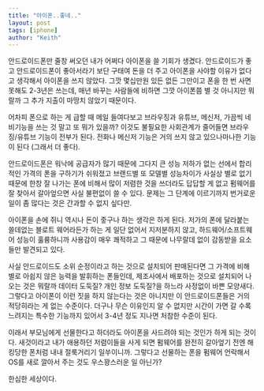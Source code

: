 ```yaml
---
title: "아이폰..좋네.."
layout: post
tags: [iphone]
author: "Keith"
---
```


안드로이드폰만 줄창 써오던 내가 어쩌다 아이폰을 쓸 기회가 생겼다. 안드로이드가 좋고 안드로이드폰이 좋아서라기 보단 구태여 돈을 더 주고 아이폰을 사야할 이유가 없다고 생각해서 아이폰을 쓰지 않았다. 그깟 몇십만원 있든 없든 그만이고 폰을 한 번 사면 못해도 2-3년은 쓰는데, 매년 바꾸는 사람들에 비하면 그깟 아이폰쯤 별 것 아니지만 뭐랄까 그 추가 지출이 마땅치 않았기 때문이다. 

어차피 폰으로 하는 게 급할 때 메일 들여다보고 브라우징과 유튜브, 메신저, 가끔씩 네비기능을 쓰는 것 말고 또 뭐가 있을까? 이것도 불필요한 사회관계가 줄어들면 브라우징/유튜브 기능이 전부가 된다. 전화나 메신저 기능은 거의 쓰지 않고 있으나마나한 기능이 된다 (그래서 더 좋다).

안드로이드폰은 워낙에 공급자가 많기 때문에 그다지 큰 성능 저하가 없는 선에서 합리적인 가격의 폰을 구하기가 쉬워졌고 브랜드별 또 모델별 성능차이가 사실상 별로 없기 때문에 한창 잘 나가는 폰에 비해서 많이 저렴한 것을 쓰더라도 답답할 게 없고 펌웨어를 잘 찾아서 갈아엎으면 사실 불편없이 쓸 수 있다. 문제는 그 단계에 이르기까지 번거로운 일이 좀 많다는 것은 간과할 수 없지 싶다만.

아이폰을 손에 쥐니 역시나 돈이 줗구나 하는 생각은 하게 된다. 저가의 폰에 달라붙는 쓸데없는 블로트 웨어라든가 하는 게 일단 없어서 지저분하지 않고, 하드웨어/소프트웨어 성능이 훌륭하니까 사용감이 매우 쾌적하고 그 때문에 나무랄데 없이 감동받을 요소들만 발견되고 있다.

사실 안드로이드도 소위 순정이라고 하는 것으로 설치되어 판매된다면 그 가격에 비해 별로 아쉽지 않은 능력을 발휘하는 폰들인데, 제조사에서 배포하는 것으로 설치되어 나오는 것은 뭐랄까 데이터 도둑질? 개인 정보 도둑질?을 하느라 사정없이 바쁜 모양새다. 그렇다고 아이폰이 이런 짓을 하지 않는다는 것은 아니지만 이 안드로이드폰들은 거의 적당히라는 게 없는 수준이다. 더구나 무슨 이유인지 알 수 없지만 시간이 가면 갈 수록 느려지는 특수한 기능까지 있어서 3-4년 정도 지나면 처참한 수준이 된다.

이래서 부모님에게 선물한다고 하더라도 아이폰을 사드려야 되는 것인가 하게 되는 것이다. 새것이라고 내가 애용하던 저렴이들을 사게 되면 펌웨어를 완전히 갈아엎기 전엔 해킹당한 폰처럼 내내 절룩거리기 일쑤이니까. 그렇다고 선물하는 폰을 펌웨어 언락해서 OS를 새로 깔아서 주는 것도 우스꽝스러운 일 아닌가?

한심한 세상이다.


